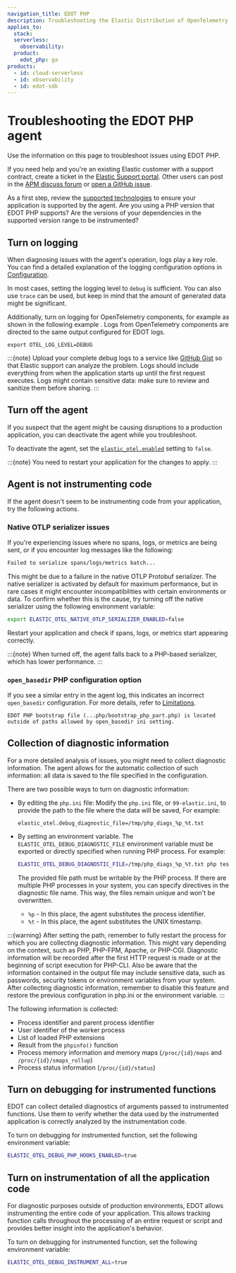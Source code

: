 ```yaml
---
navigation_title: EDOT PHP
description: Troubleshooting the Elastic Distribution of OpenTelemetry PHP agent.
applies_to:
  stack:
  serverless:
    observability:
  product:
    edot_php: ga
products:
  - id: cloud-serverless
  - id: observability
  - id: edot-sdk
---
```


# Troubleshooting the EDOT PHP agent

Use the information on this page to troubleshoot issues using EDOT PHP.

If you need help and you're an existing Elastic customer with a support contract, create a ticket in the [Elastic Support portal](https://support.elastic.co/customers/s/login/). Other users can post in the [APM discuss forum](https://discuss.elastic.co/c/apm) or [open a GitHub issue](https://github.com/elastic/elastic-otel-node/issues).

As a first step, review the [supported technologies](elastic-otel-php://reference/edot-php/supported-technologies.md) to ensure your application is supported by the agent. Are you using a PHP version that EDOT PHP supports? Are the versions of your dependencies in the supported version range to be instrumented?

## Turn on logging

When diagnosing issues with the agent's operation, logs play a key role. You can find a detailed explanation of the logging configuration options in [Configuration](elastic-otel-php://reference/edot-php/configuration.md#logging-configuration).

In most cases, setting the logging level to `debug` is sufficient. You can also use `trace` can be used, but keep in mind that the amount of generated data might be significant.

Additionally, turn on logging for OpenTelemetry components, for example as shown in the following example . Logs from OpenTelemetry components are directed to the same output configured for EDOT logs.

```
export OTEL_LOG_LEVEL=DEBUG
```

:::{note}
Upload your complete debug logs to a service like [GitHub Gist](https://gist.github.com) so that Elastic support can analyze the problem. Logs should include everything from when the application starts up until the first request executes. Logs might contain sensitive data: make sure to review and sanitize them before sharing.
:::


## Turn off the agent

If you suspect that the agent might be causing disruptions to a production application, you can deactivate the agent while you troubleshoot.

To deactivate the agent, set the [`elastic_otel.enabled`](elastic-otel-php://reference/edot-php/configuration.md#general-configuration) setting to `false`.

:::{note}
You need to restart your application for the changes to apply.
:::

## Agent is not instrumenting code

If the agent doesn't seem to be instrumenting code from your application, try the following actions.

### Native OTLP serializer issues

If you're experiencing issues where no spans, logs, or metrics are being sent, or if you encounter log messages like the following:

```bash
Failed to serialize spans/logs/metrics batch...
```

This might be due to a failure in the native OTLP Protobuf serializer. The native serializer is activated by default for maximum performance, but in rare cases it might encounter incompatibilities with certain environments or data. To confirm whether this is the cause, try turning off the native serializer using the following environment variable:

```bash
export ELASTIC_OTEL_NATIVE_OTLP_SERIALIZER_ENABLED=false
```

Restart your application and check if spans, logs, or metrics start appearing correctly.

:::{note}
When turned off, the agent falls back to a PHP-based serializer, which has lower performance.
:::


### `open_basedir` PHP configuration option

If you see a similar entry in the agent log, this indicates an incorrect `open_basedir` configuration. For more details, refer to [Limitations](elastic-otel-php://reference/edot-php/setup/limitations.md#open_basedir-php-configuration-option).

```
EDOT PHP bootstrap file (...php/bootstrap_php_part.php) is located outside of paths allowed by open_basedir ini setting.
```

## Collection of diagnostic information

For a more detailed analysis of issues, you might need to collect diagnostic information. The agent allows for the automatic collection of such information: all data is saved to the file specified in the configuration.

There are two possible ways to turn on diagnostic information:

- By editing the `php.ini` file: Modify the `php.ini` file, or `99-elastic.ini`, to provide the path to the file where the data will be saved, For example:

   ```
   elastic_otel.debug_diagnostic_file=/tmp/php_diags_%p_%t.txt
   ```

- By setting an environment variable. The `ELASTIC_OTEL_DEBUG_DIAGNOSTIC_FILE` environment variable must be exported or directly specified when running PHP process. For example:

   ```bash
   ELASTIC_OTEL_DEBUG_DIAGNOSTIC_FILE=/tmp/php_diags_%p_%t.txt php test.php
   ```

   The provided file path must be writable by the PHP process. If there are multiple PHP processes in your system, you can specify directives in the diagnostic file name. This way, the files remain unique and won't be overwritten.

   - `%p` - In this place, the agent substitutes the process identifier.
   - `%t` - In this place, the agent substitutes the UNIX timestamp.

:::{warning}
After setting the path, remember to fully restart the process for which you are collecting diagnostic information. This might vary depending on the context, such as PHP, PHP-FPM, Apache, or PHP-CGI. Diagnostic information will be recorded after the first HTTP request is made or at the beginning of script execution for PHP-CLI. Also be aware that the information contained in the output file may include sensitive data, such as passwords, security tokens or environment variables from your system. After collecting diagnostic information, remember to disable this feature and restore the previous configuration in php.ini or the environment variable.
:::

The following information is collected:

- Process identifier and parent process identifier
- User identifier of the worker process
- List of loaded PHP extensions
- Result from the `phpinfo()` function
- Process memory information and memory maps (`/proc/{id}/maps` and `/proc/{id}/smaps_rollup`)
- Process status information (`/proc/{id}/status`)

## Turn on debugging for instrumented functions

EDOT can collect detailed diagnostics of arguments passed to instrumented functions. Use them to verify whether the data used by the instrumented application is correctly analyzed by the instrumentation code.

To turn on debugging for instrumented function, set the following environment variable:

```bash
ELASTIC_OTEL_DEBUG_PHP_HOOKS_ENABLED=true
```


## Turn on instrumentation of all the application code

For diagnostic purposes outside of production environments, EDOT allows instrumenting the entire code of your application. This allows tracking function calls throughout the processing of an entire request or script and provides better insight into the application's behavior.

To turn on debugging for instrumented function, set the following environment variable:

```bash
ELASTIC_OTEL_DEBUG_INSTRUMENT_ALL=true
```

